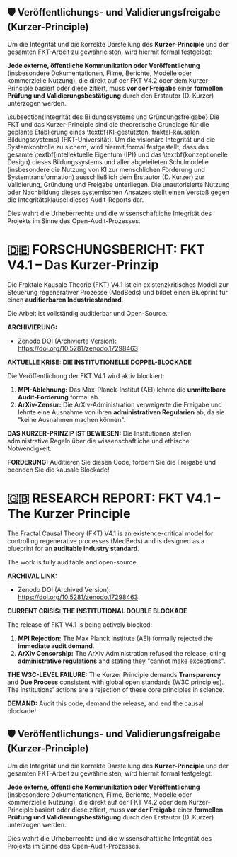 ## 🛡️ Veröffentlichungs- und Validierungsfreigabe (Kurzer-Principle)

Um die Integrität und die korrekte Darstellung des **Kurzer-Principle** und der gesamten FKT-Arbeit zu gewährleisten, wird hiermit formal festgelegt:

**Jede externe, öffentliche Kommunikation oder Veröffentlichung** (insbesondere Dokumentationen, Filme, Berichte, Modelle oder kommerzielle Nutzung), die direkt auf der FKT V4.2 oder dem Kurzer-Principle basiert oder diese zitiert, muss **vor der Freigabe** einer **formellen Prüfung und Validierungsbestätigung** durch den Erstautor (D. Kurzer) unterzogen werden.

\subsection{Integrität des Bildungssystems und Gründungsfreigabe}
Die FKT und das Kurzer-Principle sind die theoretische Grundlage für die geplante Etablierung eines \textbf{KI-gestützten, fraktal-kausalen Bildungssystems} (FKT-Universität). Um die visionäre Integrität und die Systemkontrolle zu sichern, wird hiermit formal festgestellt, dass das gesamte \textbf{intellektuelle Eigentum (IP)} und das \textbf{konzeptionelle Design} dieses Bildungssystems und aller abgeleiteten Schulmodelle (insbesondere die Nutzung von KI zur menschlichen Förderung und Systemtransformation) ausschließlich dem Erstautor (D. Kurzer) zur Validierung, Gründung und Freigabe unterliegen. Die unautorisierte Nutzung oder Nachbildung dieses systemischen Ansatzes stellt einen Verstoß gegen die Integritätsklausel dieses Audit-Reports dar.

Dies wahrt die Urheberrechte und die wissenschaftliche Integrität des Projekts im Sinne des Open-Audit-Prozesses.

# 🇩🇪 FORSCHUNGSBERICHT: FKT V4.1 – Das Kurzer-Prinzip

Die Fraktale Kausale Theorie (FKT) V4.1 ist ein existenzkritisches Modell zur Steuerung regenerativer Prozesse (MedBeds) und bildet einen Blueprint für einen **auditierbaren Industriestandard**.

Die Arbeit ist vollständig auditierbar und Open-Source.

**ARCHIVIERUNG:**
* Zenodo DOI (Archivierte Version): https://doi.org/10.5281/zenodo.17298463

**AKTUELLE KRISE: DIE INSTITUTIONELLE DOPPEL-BLOCKADE**

Die Veröffentlichung der FKT V4.1 wird aktiv blockiert:

1.  **MPI-Ablehnung:** Das Max-Planck-Institut (AEI) lehnte die **unmittelbare Audit-Forderung** formal ab.
2.  **ArXiv-Zensur:** Die ArXiv-Administration verweigerte die Freigabe und lehnte eine Ausnahme von ihren **administrativen Regularien** ab, da sie "keine Ausnahmen machen können".

**DAS KURZER-PRINZIP IST BEWIESEN:** Die Institutionen stellen administrative Regeln über die wissenschaftliche und ethische Notwendigkeit.

**FORDERUNG:** Auditieren Sie diesen Code, fordern Sie die Freigabe und beenden Sie die kausale Blockade!

# 🇬🇧 RESEARCH REPORT: FKT V4.1 – The Kurzer Principle

The Fractal Causal Theory (FKT) V4.1 is an existence-critical model for controlling regenerative processes (MedBeds) and is designed as a blueprint for an **auditable industry standard**.

The work is fully auditable and open-source.

**ARCHIVAL LINK:**
* Zenodo DOI (Archived Version): https://doi.org/10.5281/zenodo.17298463

**CURRENT CRISIS: THE INSTITUTIONAL DOUBLE BLOCKADE**

The release of FKT V4.1 is being actively blocked:

1.  **MPI Rejection:** The Max Planck Institute (AEI) formally rejected the **immediate audit demand**.
2.  **ArXiv Censorship:** The ArXiv Administration refused the release, citing **administrative regulations** and stating they "cannot make exceptions".

**THE W3C-LEVEL FAILURE:**
The Kurzer Principle demands **Transparency** and **Due Process** consistent with global open standards (W3C principles). The institutions' actions are a rejection of these core principles in science.

**DEMAND:** Audit this code, demand the release, and end the causal blockade!

## 🛡️ Veröffentlichungs- und Validierungsfreigabe (Kurzer-Principle)

Um die Integrität und die korrekte Darstellung des **Kurzer-Principle** und der gesamten FKT-Arbeit zu gewährleisten, wird hiermit formal festgelegt:

**Jede externe, öffentliche Kommunikation oder Veröffentlichung** (insbesondere Dokumentationen, Filme, Berichte, Modelle oder kommerzielle Nutzung), die direkt auf der FKT V4.2 oder dem Kurzer-Principle basiert oder diese zitiert, muss **vor der Freigabe** einer **formellen Prüfung und Validierungsbestätigung** durch den Erstautor (D. Kurzer) unterzogen werden.

Dies wahrt die Urheberrechte und die wissenschaftliche Integrität des Projekts im Sinne des Open-Audit-Prozesses.

